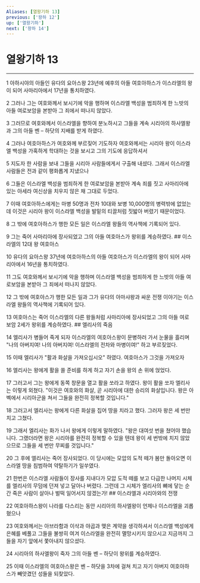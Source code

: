 ```yaml
---
Aliases: [열왕기하 13]
previous: ['왕하 12']
up: ['열왕기하']
next: ['왕하 14']
---
```

# 열왕기하 13

***


1 아하시야의 아들인 유다의 요아스왕 23년에 예후의 아들 여호아하스가 이스라엘의 왕이 되어 사마리아에서 17년을 통치하였다. 

2 그러나 그는 여호와께서 보시기에 악을 행하며 이스라엘 백성을 범죄하게 한 느밧의 아들 여로보암을 본받아 그 죄에서 떠나지 않았다. 

3 그러므로 여호와께서 이스라엘을 향하여 분노하시고 그들을 계속 시리아의 하사엘왕과 그의 아들 벤 – 하닷의 지배를 받게 하였다. 

4 그러나 여호아하스가 여호와께 부르짖어 기도하자 여호와께서는 시리아 왕이 이스라엘 백성을 가혹하게 학대하는 것을 보시고 그의 기도에 응답하셔서 

5 지도자 한 사람을 보내 그들을 시리아 사람들에게서 구출해 내셨다. 그래서 이스라엘 사람들은 전과 같이 평화롭게 지냈으나 

6 그들은 이스라엘 백성을 범죄하게 한 여로보암을 본받아 계속 죄를 짓고 사마리아에 있는 아세라 여신상을 치우지 않은 채 그대로 두었다. 

7 이때 여호아하스에게는 마병 50명과 전차 10대와 보병 10,000명의 병력밖에 없었는데 이것은 시리아 왕이 이스라엘 백성을 발밑의 티끌처럼 짓밟아 버렸기 때문이었다. 

8 그 밖에 여호아하스가 행한 모든 일은 이스라엘 왕들의 역사책에 기록되어 있다. 

9 그는 죽어 사마리아에 장사되었고 그의 아들 여호아스가 왕위를 계승하였다. ## 이스라엘의 12대 왕 여호아스 

10 유다의 요아스왕 37년에 여호아하스의 아들 여호아스가 이스라엘의 왕이 되어 사마리아에서 16년을 통치하였다. 

11 그도 여호와께서 보시기에 악을 행하며 이스라엘 백성을 범죄하게 한 느밧의 아들 여로보암을 본받아 그 죄에서 떠나지 않았다. 

12 그 밖에 여호아스가 행한 모든 일과 그가 유다의 아마샤왕과 싸운 전쟁 이야기는 이스라엘 왕들의 역사책에 기록되어 있다. 

13 여호아스는 죽어 이스라엘의 다른 왕들처럼 사마리아에 장사되었고 그의 아들 여로보암 2세가 왕위를 계승하였다. ## 엘리사의 죽음 

14 엘리사가 병들어 죽게 되자 이스라엘의 여호아스왕이 문병하러 가서 눈물을 흘리며 "나의 아버지여! 나의 아버지여! 이스라엘의 전차와 마병이여!" 하고 부르짖었다. 

15 이때 엘리사가 "활과 화살을 가져오십시오" 하였다. 여호아스가 그것을 가져오자 

16 엘리사는 왕에게 활을 쏠 준비를 하게 하고 자기 손을 왕의 손 위에 얹었다. 

17 그러고서 그는 왕에게 동쪽 창문을 열고 활을 쏘라고 하였다. 왕이 활을 쏘자 엘리사는 이렇게 외쳤다. "이것은 여호와의 화살, 곧 시리아에 대한 승리의 화살입니다. 왕은 아벡에서 시리아군을 쳐서 그들을 완전히 정복할 것입니다." 

18 그러고서 엘리사는 왕에게 다른 화살을 집어 땅을 치라고 했다. 그러자 왕은 세 번만 치고 그쳤다. 

19 그래서 엘리사는 화가 나서 왕에게 이렇게 말하였다. "왕은 대여섯 번을 쳤어야 했습니다. 그랬더라면 왕은 시리아를 완전히 정복할 수 있을 텐데 왕이 세 번밖에 치지 않았으므로 그들을 세 번만 무찌를 것입니다." 

20 그 후에 엘리사는 죽어 장사되었다. 이 당시에는 모압의 도적 떼가 봄만 돌아오면 이스라엘 땅을 침범하여 약탈하기가 일쑤였다. 

21 한번은 이스라엘 사람들이 장사를 지내다가 모압 도적 떼를 보고 다급한 나머지 시체를 엘리사의 무덤에 던져 넣고 달아나 버렸다. 그런데 그 시체가 엘리사의 뼈에 닿는 순간 죽은 사람이 살아나 벌떡 일어서지 않겠는가! ## 이스라엘과 시리아와의 전쟁 

22 여호아하스왕이 나라를 다스리는 동안 시리아의 하사엘왕이 언제나 이스라엘을 괴롭혔으나 

23 여호와께서는 아브라함과 이삭과 야곱과 맺은 계약을 생각하셔서 이스라엘 백성에게 은혜를 베풀고 그들을 불쌍히 여겨 이스라엘을 완전히 멸망시키지 않으시고 지금까지 그들을 자기 앞에서 쫓아내지 않으셨다. 

24 시리아의 하사엘왕이 죽자 그의 아들 벤 – 하닷이 왕위를 계승하였다. 

25 이때 이스라엘의 여호아스왕은 벤 – 하닷을 3차에 걸쳐 치고 자기 아버지 여호아하스가 빼앗겼던 성들을 되찾았다.

